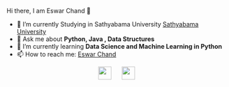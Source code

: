 

<hi align="center">Hi there, I am Eswar Chand 👋</h1>

- 🔭 I’m currently Studying in Sathyabama University <a href="https://www.sathyabama.ac.in/" target="_blank">Sathyabama University</a>
- 💬 Ask me about <strong>Python, Java , Data Structures </strong>
- 🌱 I’m currently learning <strong>Data Science and Machine Learning in Python </strong>
- 📫 How to reach me: <a href=" https://www.linkedin.com/in/eswar-chand-868b5617b/" target="_blank">Eswar Chand</a>


<p align="center">
  <a href="https://www.linkedin.com/in/kushalvijay/" target="_blank"><img src="https://cdn.jsdelivr.net/npm/simple-icons@3.0.1/icons/linkedin.svg" height="30" width="30"></a>
&nbsp;&nbsp;&nbsp;&nbsp;
  <a href="https://www.instagram.com/chanduu_71202/" target="_blank"><img src="https://cdn.jsdelivr.net/npm/@jxnblk/simple-icons@1.0.0/icons/instagram.svg" height=30" width="30"></a>
</p>

